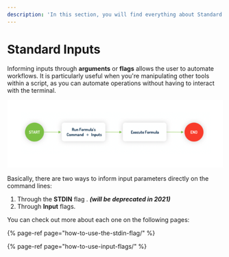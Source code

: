 ```yaml
---
description: 'In this section, you will find everything about Standard Inputs.'
---
```


# Standard Inputs

Informing inputs through **arguments** or **flags** allows the user to automate workflows. It is particularly useful when you're manipulating other tools within a script, as you can automate operations without having to interact with the terminal.

![Executing a formula on Ritchie with Standard Inputs](../../.gitbook/assets/screen-shot-2020-08-27-at-15.22.10.png)

Basically, there are two ways to inform input parameters directly on the command lines: 

1. Through the **STDIN** flag .   _**\(will be deprecated in  2021\)**_
2. Through **Input** flags. 

You can check out more about each one on the following pages:

{% page-ref page="how-to-use-the-stdin-flag/" %}

{% page-ref page="how-to-use-input-flags/" %}



